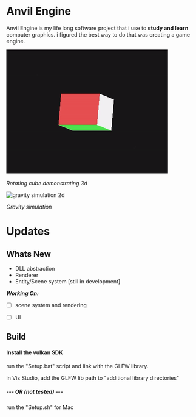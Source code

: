 

# Anvil Engine
Anvil Engine is my life long software project that i use to **study and learn** computer graphics. i figured the best way to do that was creating a game engine.

![rotating cube](Anvil/core/extras/imgs/cube.gif "9/1/2023")

*Rotating cube demonstrating 3d*

![gravity simulation 2d](Anvil/core/extras/imgs/ezgif.com-gif-maker.gif "6/22/2022")

*Gravity simulation*

# Updates

## Whats New 
- DLL abstraction 
- Renderer
- Entity/Scene system [still in development]

***Working On:***
 - [ ] scene system and rendering 
 - [ ] UI 


## Build
#### **Install the vulkan SDK**

run the "Setup.bat" script and link with the GLFW library.

in Vis Studio, add the GLFW lib path to "additional library directories"
##### --- OR (not tested) ---

run the "Setup.sh" for Mac  


